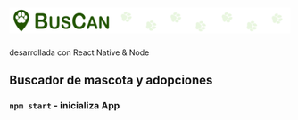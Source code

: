# ![buscan](https://github.com/HugoFucksmann/buscadorMascota_frontend/blob/master/assets/banner.png)

desarrollada con React Native & Node

## Buscador de mascota y adopciones
### `npm start` - inicializa App
